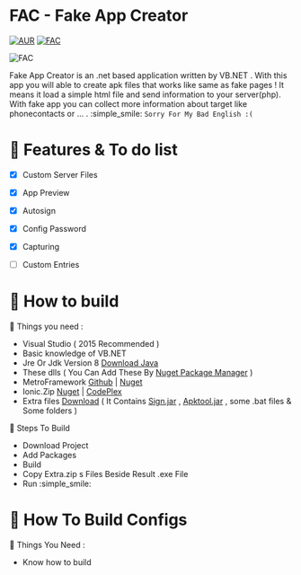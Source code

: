 # FAC - Fake App Creator
[![AUR](https://img.shields.io/aur/license/yaourt.svg?maxAge=2592000?style=flat-square)]()
[![FAC](https://img.shields.io/badge/Version-1.1.2.0-brightgreen.svg)](https://github.com/sahand100/FAC)

![FAC](http://s3.img7.ir/69M6i.jpg)

Fake App Creator is an .net based application written by VB.NET . With this app you will able to create apk files that works like same as fake pages ! It means it load a simple html file and send information to your server(php). With fake app you can collect more information about target like phonecontacts or ... . :simple_smile:
`Sorry For My Bad English :(`

# :memo: Features & To do list
- [x] Custom Server Files
- [x] App Preview
- [x] Autosign
- [x] Config Password
- [x] Capturing
- [ ] Custom Entries


# :wrench: How to build
:hatching_chick: Things you need :
- Visual Studio ( 2015 Recommended )
- Basic knowledge of VB.NET
- Jre Or Jdk Version 8 [Download Java](https://java.com/download)
- These dlls ( You Can Add These By [Nuget Package Manager](https://www.nuget.org/) )
- MetroFramework [Github](http://thielj.github.io/MetroFramework) | [Nuget](https://www.nuget.org/packages/MetroFramework/)
- Ionic.Zip [Nuget](https://www.nuget.org/packages/DotNetZip/) | [CodePlex](https://dotnetzip.codeplex.com/)
- Extra files [Download](https://github.com/sahand100/FAC/raw/master/Extras.zip) ( It Contains [Sign.jar](https://github.com/appium/sign) , [Apktool.jar](https://ibotpeaches.github.io) , some .bat files & Some folders )

:wrench: Steps To Build
- Download Project
- Add Packages
- Build 
- Copy Extra.zip s Files Beside Result .exe File
- Run :simple_smile:

# :rocket: How To Build Configs 

:hatching_chick: Things You Need :
- Know how to build 
